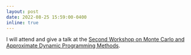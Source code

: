 ```yaml
---
layout: post
date: 2022-08-25 15:59:00-0400
inline: true
---
```


I will attend and give a talk at the [Second Workshop on Monte Carlo and Approximate Dynamic Programming Methods](https://workshop-on-monte-carlo2022.essec.edu/welcome).
